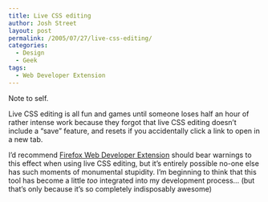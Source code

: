 ```yaml
---
title: Live CSS editing
author: Josh Street
layout: post
permalink: /2005/07/27/live-css-editing/
categories:
  - Design
  - Geek
tags:
  - Web Developer Extension
---
```

Note to self.

Live CSS editing is all fun and games until someone loses half an hour of rather intense work because they forgot that live CSS editing doesn&#8217;t include a &#8220;save&#8221; feature, and resets if you accidentally click a link to open in a new tab.

I&#8217;d recommend [Firefox Web Developer Extension][1] should bear warnings to this effect when using live CSS editing, but it&#8217;s entirely possible no-one else has such moments of monumental stupidity. I&#8217;m beginning to think that this tool has become a little *too* integrated into my development process&#8230; (but that&#8217;s only because it&#8217;s so completely indisposably awesome)

 [1]: http://chrispederick.com/work/firefox/webdeveloper/